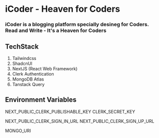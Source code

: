# iCoder - Heaven for Coders
### iCoder is a blogging platform specially desineg for Coders. Read and Write - It's a Heaven for Coders

## TechStack
1. Tailwindcss
2. ShadcnUI
3. NextJS (React Web Framework)
4. Clerk Authentication
5. MongoDB Atlas
6. Tanstack Query

## Environment Variables
NEXT_PUBLIC_CLERK_PUBLISHABLE_KEY
CLERK_SECRET_KEY

NEXT_PUBLIC_CLERK_SIGN_IN_URL
NEXT_PUBLIC_CLERK_SIGN_UP_URL

MONGO_URI
